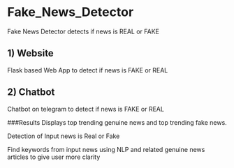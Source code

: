 # Fake_News_Detector
Fake News Detector detects if news is REAL or FAKE

## 1) Website

Flask based Web App to detect if news is FAKE
or REAL


## 2) Chatbot

Chatbot on telegram to detect if news is FAKE
or REAL

###Results
Displays top trending genuine news and top trending fake news.

Detection of Input news is Real or Fake

Find keywords from input news using NLP and related genuine news articles
to give user more clarity
